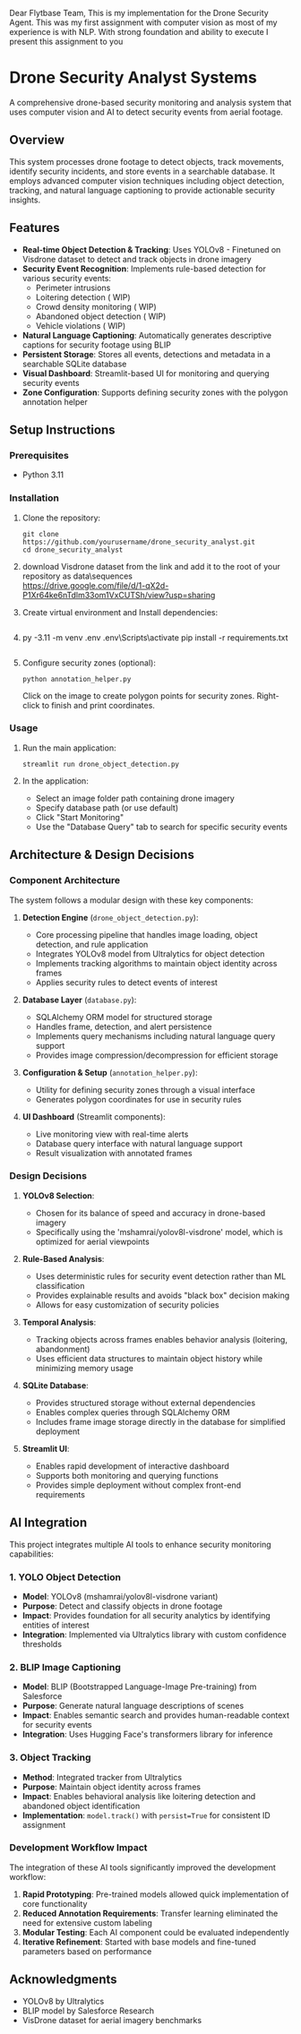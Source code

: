 Dear Flytbase Team, This is my implementation for the Drone Security Agent.
This was my first assignment with computer vision as most of my experience is with NLP.
With strong foundation and ability to execute I present this assignment to you 

<Link1>
<Link2>

# Drone Security Analyst Systems

A comprehensive drone-based security monitoring and analysis system that uses computer vision and AI to detect security events from aerial footage.

## Overview

This system processes drone footage to detect objects, track movements, identify security incidents, and store events in a searchable database. It employs advanced computer vision techniques including object detection, tracking, and natural language captioning to provide actionable security insights.

## Features

- **Real-time Object Detection & Tracking**: Uses YOLOv8 - Finetuned on Visdrone dataset to detect and track objects in drone imagery
- **Security Event Recognition**: Implements rule-based detection for various security events:
  - Perimeter intrusions
  - Loitering detection ( WIP)
  - Crowd density monitoring ( WIP)
  - Abandoned object detection ( WIP)
  - Vehicle violations ( WIP)
- **Natural Language Captioning**: Automatically generates descriptive captions for security footage using BLIP
- **Persistent Storage**: Stores all events, detections and metadata in a searchable SQLite database
- **Visual Dashboard**: Streamlit-based UI for monitoring and querying security events
- **Zone Configuration**: Supports defining security zones with the polygon annotation helper

## Setup Instructions

### Prerequisites

- Python 3.11

### Installation

1. Clone the repository:
   ```
   git clone https://github.com/yourusername/drone_security_analyst.git
   cd drone_security_analyst
   ```
2. download Visdrone dataset from the link and add it to the root of your repository as data\sequences\
   <url> https://drive.google.com/file/d/1-qX2d-P1Xr64ke6nTdlm33om1VxCUTSh/view?usp=sharing <url>
   
4. Create virtual environment and Install dependencies:
   ```
5.  py -3.11 -m venv .env
   .env\Scripts\activate 
   pip install -r requirements.txt
   ```
   ```

5. Configure security zones (optional):
   ```
   python annotation_helper.py
   ```
   Click on the image to create polygon points for security zones. Right-click to finish and print coordinates.

### Usage

1. Run the main application:
   ```
   streamlit run drone_object_detection.py
   ```

2. In the application:
   - Select an image folder path containing drone imagery
   - Specify database path (or use default)
   - Click "Start Monitoring"
   - Use the "Database Query" tab to search for specific security events

## Architecture & Design Decisions

### Component Architecture

The system follows a modular design with these key components:

1. **Detection Engine** (`drone_object_detection.py`):
   - Core processing pipeline that handles image loading, object detection, and rule application
   - Integrates YOLOv8 model from Ultralytics for object detection
   - Implements tracking algorithms to maintain object identity across frames
   - Applies security rules to detect events of interest

2. **Database Layer** (`database.py`):
   - SQLAlchemy ORM model for structured storage
   - Handles frame, detection, and alert persistence
   - Implements query mechanisms including natural language query support
   - Provides image compression/decompression for efficient storage

3. **Configuration & Setup** (`annotation_helper.py`):
   - Utility for defining security zones through a visual interface
   - Generates polygon coordinates for use in security rules

4. **UI Dashboard** (Streamlit components):
   - Live monitoring view with real-time alerts
   - Database query interface with natural language support
   - Result visualization with annotated frames

### Design Decisions

1. **YOLOv8 Selection**: 
   - Chosen for its balance of speed and accuracy in drone-based imagery
   - Specifically using the 'mshamrai/yolov8l-visdrone' model, which is optimized for aerial viewpoints

2. **Rule-Based Analysis**:
   - Uses deterministic rules for security event detection rather than ML classification
   - Provides explainable results and avoids "black box" decision making
   - Allows for easy customization of security policies

3. **Temporal Analysis**:
   - Tracking objects across frames enables behavior analysis (loitering, abandonment)
   - Uses efficient data structures to maintain object history while minimizing memory usage

4. **SQLite Database**:
   - Provides structured storage without external dependencies
   - Enables complex queries through SQLAlchemy ORM
   - Includes frame image storage directly in the database for simplified deployment

5. **Streamlit UI**:
   - Enables rapid development of interactive dashboard
   - Supports both monitoring and querying functions
   - Provides simple deployment without complex front-end requirements

## AI Integration

This project integrates multiple AI tools to enhance security monitoring capabilities:

### 1. YOLO Object Detection

- **Model**: YOLOv8 (mshamrai/yolov8l-visdrone variant)
- **Purpose**: Detect and classify objects in drone footage
- **Impact**: Provides foundation for all security analytics by identifying entities of interest
- **Integration**: Implemented via Ultralytics library with custom confidence thresholds

### 2. BLIP Image Captioning

- **Model**: BLIP (Bootstrapped Language-Image Pre-training) from Salesforce
- **Purpose**: Generate natural language descriptions of scenes
- **Impact**: Enables semantic search and provides human-readable context for security events
- **Integration**: Uses Hugging Face's transformers library for inference

### 3. Object Tracking

- **Method**: Integrated tracker from Ultralytics
- **Purpose**: Maintain object identity across frames
- **Impact**: Enables behavioral analysis like loitering detection and abandoned object identification
- **Implementation**: `model.track()` with `persist=True` for consistent ID assignment

### Development Workflow Impact

The integration of these AI tools significantly improved the development workflow:

1. **Rapid Prototyping**: Pre-trained models allowed quick implementation of core functionality
2. **Reduced Annotation Requirements**: Transfer learning eliminated the need for extensive custom labeling
3. **Modular Testing**: Each AI component could be evaluated independently
4. **Iterative Refinement**: Started with base models and fine-tuned parameters based on performance


## Acknowledgments

- YOLOv8 by Ultralytics
- BLIP model by Salesforce Research
- VisDrone dataset for aerial imagery benchmarks
